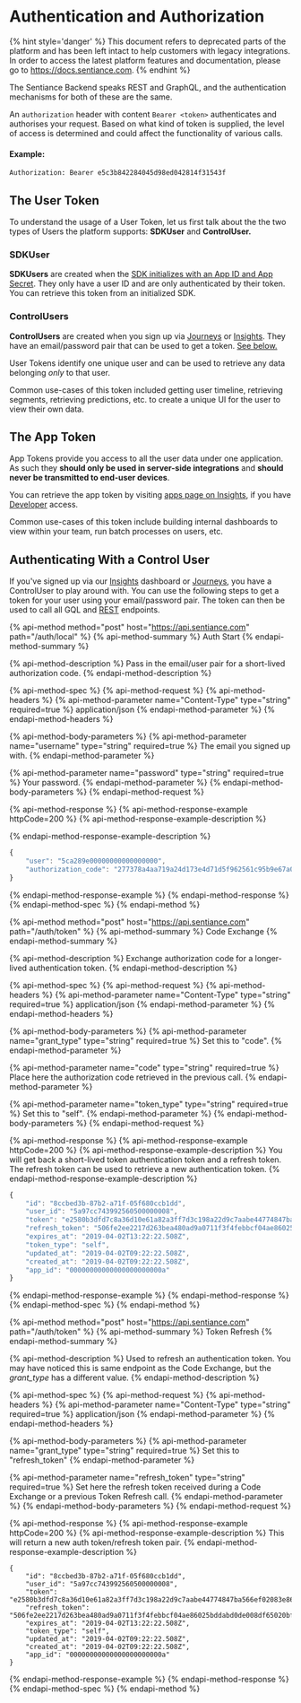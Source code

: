 # Authentication and Authorization

{% hint style='danger' %} This document refers to deprecated parts of the platform and has been left intact to help customers with legacy integrations. In order to access the latest platform features and documentation, please go to https://docs.sentiance.com. {% endhint %}

The Sentiance Backend speaks REST and GraphQL, and the authentication mechanisms for both of these are the same.

An `authorization` header with content `Bearer <token>` authenticates and authorises your request. Based on what kind of token is supplied, the level of access is determined and could affect the functionality of various calls.

#### Example:

```text
Authorization: Bearer e5c3b842284045d98ed042814f31543f
```

## The User Token

To understand the usage of a User Token, let us first talk about the the two types of Users the platform supports: **SDKUser** and **ControlUser.**

### **SDKUser**

**SDKUsers** are created when the [SDK initializes with an App ID and App Secret](../sdk/getting-started/android-sdk/initialization.md). They only have a user ID and are only authenticated by their token. You can retrieve this token from an initialized SDK.

### ControlUsers

**ControlUsers** are created when you sign up via [Journeys](https://www.sentiance.com/demo/) or [Insights](https://insights.sentiance.com). They have an email/password pair that can be used to get a token. [See below.](authentication-and-authorization.md#authenticating-with-a-control-user)

User Tokens identify one unique user and can be used to retrieve any data belonging _only_ to that user.

Common use-cases of this token included getting user timeline, retrieving segments, retrieving predictions, etc. to create a unique UI for the user to view their own data.

## The App Token

App Tokens provide you access to all the user data under one application. As such they **should only be used in server-side integrations** and **should never be transmitted to end-user devices**.

You can retrieve the app token by visiting [apps page on Insights](https://insights.sentiance.com/#/apps), if you have [Developer](../misc/glossary.md#developer) access.

Common use-cases of this token include building internal dashboards to view within your team, run batch processes on users, etc.

## Authenticating With a Control User

If you've signed up via our [Insights](https://insights.sentiance.com) dashboard or [Journeys](https://www.sentiance.com/demo/), you have a ControlUser to play around with. You can use the following steps to get a token for your user using your email/password pair. The token can then be used to call all GQL and [REST](rest-api.md) endpoints.

{% api-method method="post" host="https://api.sentiance.com" path="/auth/local" %}
{% api-method-summary %}
Auth Start
{% endapi-method-summary %}

{% api-method-description %}
Pass in the email/user pair for a short-lived authorization code.
{% endapi-method-description %}

{% api-method-spec %}
{% api-method-request %}
{% api-method-headers %}
{% api-method-parameter name="Content-Type" type="string" required=true %}
application/json
{% endapi-method-parameter %}
{% endapi-method-headers %}

{% api-method-body-parameters %}
{% api-method-parameter name="username" type="string" required=true %}
The email you signed up with.
{% endapi-method-parameter %}

{% api-method-parameter name="password" type="string" required=true %}
Your password.
{% endapi-method-parameter %}
{% endapi-method-body-parameters %}
{% endapi-method-request %}

{% api-method-response %}
{% api-method-response-example httpCode=200 %}
{% api-method-response-example-description %}

{% endapi-method-response-example-description %}

```javascript
{
    "user": "5ca289e00000000000000000",
    "authorization_code": "277378a4aa719a24d173e4d71d5f962561c95b9e67a0eee79f5f85b699422165f66d989ebf2fb195f4b7de026663aa8743d04b34fb313c33138c"
}
```
{% endapi-method-response-example %}
{% endapi-method-response %}
{% endapi-method-spec %}
{% endapi-method %}

{% api-method method="post" host="https://api.sentiance.com" path="/auth/token" %}
{% api-method-summary %}
Code Exchange
{% endapi-method-summary %}

{% api-method-description %}
Exchange authorization code for a longer-lived authentication token.
{% endapi-method-description %}

{% api-method-spec %}
{% api-method-request %}
{% api-method-headers %}
{% api-method-parameter name="Content-Type" type="string" required=true %}
application/json
{% endapi-method-parameter %}
{% endapi-method-headers %}

{% api-method-body-parameters %}
{% api-method-parameter name="grant\_type" type="string" required=true %}
Set this to "code".
{% endapi-method-parameter %}

{% api-method-parameter name="code" type="string" required=true %}
Place here the authorization code retrieved in the previous call.
{% endapi-method-parameter %}

{% api-method-parameter name="token\_type" type="string" required=true %}
Set this to "self".
{% endapi-method-parameter %}
{% endapi-method-body-parameters %}
{% endapi-method-request %}

{% api-method-response %}
{% api-method-response-example httpCode=200 %}
{% api-method-response-example-description %}
You will get back a short-lived token authentication token and a refresh token. The refresh token can be used to retrieve a new authentication token.
{% endapi-method-response-example-description %}

```javascript
{
    "id": "8ccbed3b-87b2-a71f-05f680ccb1dd",
    "user_id": "5a97cc743992560500000008",
    "token": "e2580b3dfd7c8a36d10e61a82a3ff7d3c198a22d9c7aabe44774847ba566ef02083e861632ca913b3990293eeb0c4779194c304c9982786470b08",
    "refresh_token": "506fe2ee2217d263bea480ad9a0711f3f4febbcf04ae86025bddabd0de008df65020bfeb24c4a0974668ad33729b0cc3bb0053de",
    "expires_at": "2019-04-02T13:22:22.508Z",
    "token_type": "self",
    "updated_at": "2019-04-02T09:22:22.508Z",
    "created_at": "2019-04-02T09:22:22.508Z",
    "app_id": "00000000000000000000000a"
}
```
{% endapi-method-response-example %}
{% endapi-method-response %}
{% endapi-method-spec %}
{% endapi-method %}

{% api-method method="post" host="https://api.sentiance.com" path="/auth/token" %}
{% api-method-summary %}
Token Refresh
{% endapi-method-summary %}

{% api-method-description %}
Used to refresh an authentication token. You may have noticed this is same endpoint as the Code Exchange, but the _grant\_type_ has a different value.
{% endapi-method-description %}

{% api-method-spec %}
{% api-method-request %}
{% api-method-headers %}
{% api-method-parameter name="Content-Type" type="string" required=true %}
application/json
{% endapi-method-parameter %}
{% endapi-method-headers %}

{% api-method-body-parameters %}
{% api-method-parameter name="grant\_type" type="string" required=true %}
Set this to "refresh\_token"
{% endapi-method-parameter %}

{% api-method-parameter name="refresh\_token" type="string" required=true %}
Set here the refresh token received during a Code Exchange or a previous Token Refresh call.
{% endapi-method-parameter %}
{% endapi-method-body-parameters %}
{% endapi-method-request %}

{% api-method-response %}
{% api-method-response-example httpCode=200 %}
{% api-method-response-example-description %}
This will return a new auth token/refresh token pair.
{% endapi-method-response-example-description %}

```
{
    "id": "8ccbed3b-87b2-a71f-05f680ccb1dd",
    "user_id": "5a97cc743992560500000008",
    "token": "e2580b3dfd7c8a36d10e61a82a3ff7d3c198a22d9c7aabe44774847ba566ef02083e861632ca913b3990293eeb0c4779194c304c9982786470b08",
    "refresh_token": "506fe2ee2217d263bea480ad9a0711f3f4febbcf04ae86025bddabd0de008df65020bfeb24c4a0974668ad33729b0cc3bb0053de",
    "expires_at": "2019-04-02T13:22:22.508Z",
    "token_type": "self",
    "updated_at": "2019-04-02T09:22:22.508Z",
    "created_at": "2019-04-02T09:22:22.508Z",
    "app_id": "00000000000000000000000a"
}
```
{% endapi-method-response-example %}
{% endapi-method-response %}
{% endapi-method-spec %}
{% endapi-method %}

